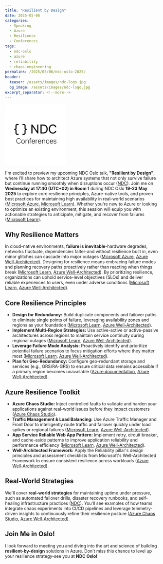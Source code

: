 ```yaml
---
title: "Resilient by Design"
date: 2025-05-06
categories:
  - Speaking
  - Azure
  - Resilience
  - Conferences
tags:
  - ndc-oslo
  - azure
  - reliability
  - chaos-engineering
permalink: /2025/05/06/ndc-oslo-2025/
header:
  teaser: /assets/images/ndc-logo.jpg
  og_image: /assets/images/ndc-logo.jpg
excerpt_separator: <!--more-->
---
```


![NDC Oslo 2025](/assets/images/ndc-logo.jpg)

I'm excited to preview my upcoming NDC Oslo talk, **"Resilient by Design"**, where I'll share how to architect Azure systems that not only survive failure but continue running smoothly when disruptions occur ([NDC][1]). Join me on **Wednesday at 17:40 (UTC+02) in Room 1** during NDC Oslo **19-23 May 2025** to explore core resilience principles, Azure-native tools, and proven best practices for maintaining high availability in real-world scenarios ([Microsoft Azure][2], [Microsoft Learn][3]). Whether you're new to Azure or looking to optimize an existing environment, this session will equip you with actionable strategies to anticipate, mitigate, and recover from failures ([Microsoft Learn][4]).

<!--more-->

## Why Resilience Matters

In cloud-native environments, **failure is inevitable**-hardware degrades, networks fluctuate, dependencies falter-and without resilience built in, even minor glitches can cascade into major outages ([Microsoft Azure][2], [Azure Well-Architected][8]). Designing for resilience means embracing failure modes and planning recovery paths proactively rather than reacting when things break ([Microsoft Learn][3], [Azure Well-Architected][8]). By prioritizing resilience, organizations can uphold service-level objectives (SLOs) and deliver reliable experiences to users, even under adverse conditions ([Microsoft Learn][4], [Azure Well-Architected][8]).

## Core Resilience Principles

- **Design for Redundancy:** Build duplicate components and failover paths to eliminate single points of failure, leveraging availability zones and regions as your foundation ([Microsoft Learn][3], [Azure Well-Architected][8]).
- **Implement Multi-Region Strategies:** Use active-active or active-passive architectures across regions to maintain service continuity during regional outages ([Microsoft Learn][4], [Azure Well-Architected][8]).
- **Leverage Failure Mode Analysis:** Proactively identify and prioritize potential failure scenarios to focus mitigation efforts where they matter most ([Microsoft Learn][3], [Azure Well-Architected][8]).
- **Plan for Geo-Redundancy:** Configure geo-redundant storage and services (e.g., GRS/RA-GRS) to ensure critical data remains accessible if a primary region becomes unavailable ([Azure documentation][5], [Azure Well-Architected][8]).

## Azure Resilience Toolkit

- **Azure Chaos Studio:** Inject controlled faults to validate and harden your applications against real-world issues before they impact customers ([Azure Chaos Studio][6]).
- **Traffic Management & Load Balancing:** Use Azure Traffic Manager and Front Door to intelligently route traffic and failover quickly under load spikes or regional failures ([Microsoft Learn][7], [Azure Well-Architected][8]).
- **App Service Reliable Web App Pattern:** Implement retry, circuit breaker, and cache-aside patterns to improve application reliability and performance efficiency ([Microsoft Learn][7], [Azure Well-Architected][8]).
- **Well-Architected Framework:** Apply the Reliability pillar's design principles and assessment checklists from Microsoft's Well-Architected Framework to ensure consistent resilience across workloads ([Azure Well-Architected][8]).

## Real-World Strategies

We'll cover **real-world strategies** for maintaining uptime under pressure, such as automated failover drills, disaster recovery runbooks, and self-healing infrastructure practices ([NDC][1]). You'll see examples of how teams integrate chaos experiments into CI/CD pipelines and leverage telemetry-driven insights to continuously refine their resilience posture ([Azure Chaos Studio][6], [Azure Well-Architected][8]).

## Join Me in Oslo!

I look forward to meeting you and diving into the art and science of building **resilient-by-design** solutions in Azure. Don't miss this chance to level up your resilience strategy-see you at **NDC Oslo!**

[1]: https://ndcoslo.com/agenda/resilient-by-design-0nqr/03e2y9s6amr "Resilient by Design | NDC Oslo 2025"
[2]: https://azure.microsoft.com/en-us/explore/reliability "Azure Reliability"
[3]: https://learn.microsoft.com/en-us/azure/well-architected/reliability/ "Reliability quick links - Microsoft Azure Well-Architected Framework"
[4]: https://learn.microsoft.com/en-us/azure/well-architected/reliability/highly-available-multi-region-design "Recommendations for highly available multi-region design"
[5]: https://docs.azure.cn/en-us/storage/common/geo-redundant-design "Use geo-redundancy to design highly available applications"
[6]: https://azure.microsoft.com/en-us/products/chaos-studio "Azure Chaos Studio - Chaos engineering experimentation"
[7]: https://learn.microsoft.com/en-us/azure/architecture/web-apps/app-service/architectures/multi-region "Highly available multi-region web app - Azure Architecture Center"
[8]: https://learn.microsoft.com/en-us/azure/well-architected/ "Azure Well-Architected Framework - Learn Microsoft"
[9]: https://learn.microsoft.com/en-us/azure/architecture/guide/testing/mission-critical-deployment-testing "Continuous validation with Azure Load Testing and Azure Chaos Studio"
